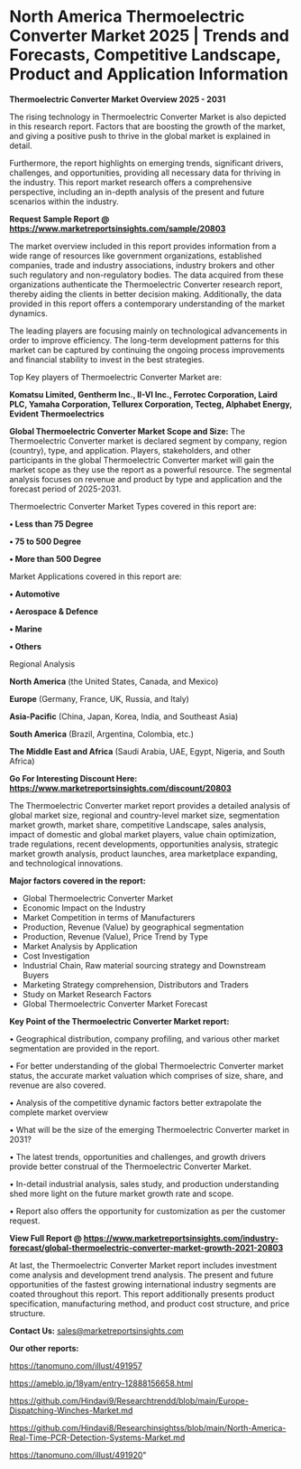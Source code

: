# North America Thermoelectric Converter Market 2025 | Trends and Forecasts, Competitive Landscape, Product and Application Information

<Strong> Thermoelectric Converter Market Overview 2025 - 2031</strong>

The rising technology in Thermoelectric Converter Market is also depicted in this research report. Factors that are boosting the growth of the market, and giving a positive push to thrive in the global market is explained in detail.

Furthermore, the report highlights on emerging trends, significant drivers, challenges, and opportunities, providing all necessary data for thriving in the industry. This report market research offers a comprehensive perspective, including an in-depth analysis of the present and future scenarios within the industry.

<strong>Request Sample Report @ <a href=https://www.marketreportsinsights.com/sample/20803>https://www.marketreportsinsights.com/sample/20803</a></strong>

The market overview included in this report provides information from a wide range of resources like government organizations, established companies, trade and industry associations, industry brokers and other such regulatory and non-regulatory bodies. The data acquired from these organizations authenticate the Thermoelectric Converter research report, thereby aiding the clients in better decision making. Additionally, the data provided in this report offers a contemporary understanding of the market dynamics.

The leading players are focusing mainly on technological advancements in order to improve efficiency. The long-term development patterns for this market can be captured by continuing the ongoing process improvements and financial stability to invest in the best strategies.

Top Key players of Thermoelectric Converter Market are:

<strong>Komatsu Limited, Gentherm Inc., II-VI Inc., Ferrotec Corporation, Laird PLC, Yamaha Corporation, Tellurex Corporation, Tecteg, Alphabet Energy, Evident Thermoelectrics</strong>

<strong><b>Global Thermoelectric Converter Market Scope and Size:</b></strong>
The Thermoelectric Converter market is declared segment by company, region (country), type, and application. Players, stakeholders, and other participants in the global Thermoelectric Converter market will gain the market scope as they use the report as a powerful resource. The segmental analysis focuses on revenue and product by type and application and the forecast period of 2025-2031.

Thermoelectric Converter Market Types covered in this report are:

<strong>• Less than 75 Degree

• 75 to 500 Degree

• More than 500 Degree</strong>

Market Applications covered in this report are:

<strong>• Automotive

• Aerospace & Defence

• Marine

• Others</strong> 

Regional Analysis

<strong>North America</strong> (the United States, Canada, and Mexico)

<strong>Europe</strong> (Germany, France, UK, Russia, and Italy)

<strong>Asia-Pacific</strong> (China, Japan, Korea, India, and Southeast Asia)

<strong>South America</strong> (Brazil, Argentina, Colombia, etc.)

<strong>The Middle East and Africa</strong> (Saudi Arabia, UAE, Egypt, Nigeria, and South Africa)

<strong>Go For Interesting Discount Here: <a href=https://www.marketreportsinsights.com/discount/20803>https://www.marketreportsinsights.com/discount/20803</a></strong>

The Thermoelectric Converter market report provides a detailed analysis of global market size, regional and country-level market size, segmentation market growth, market share, competitive Landscape, sales analysis, impact of domestic and global market players, value chain optimization, trade regulations, recent developments, opportunities analysis, strategic market growth analysis, product launches, area marketplace expanding, and technological innovations.

<strong><b>Major factors covered in the report:</b></strong>
<ul>
  <li>Global Thermoelectric Converter Market </li>
  <li>Economic Impact on the Industry</li>
  <li>Market Competition in terms of Manufacturers</li>
  <li>Production, Revenue (Value) by geographical segmentation</li>
  <li>Production, Revenue (Value), Price Trend by Type</li>
  <li>Market Analysis by Application</li>
  <li>Cost Investigation</li>
  <li>Industrial Chain, Raw material sourcing strategy and Downstream Buyers</li>
  <li>Marketing Strategy comprehension, Distributors and Traders</li>
  <li>Study on Market Research Factors</li>
  <li>Global Thermoelectric Converter Market Forecast</li>
</ul>

<strong><b>Key Point of the Thermoelectric Converter Market report:</b></strong>

• Geographical distribution, company profiling, and various other market segmentation are provided in the report.

• For better understanding of the global Thermoelectric Converter market status, the accurate market valuation which comprises of size, share, and revenue are also covered.

• Analysis of the competitive dynamic factors better extrapolate the complete market overview

• What will be the size of the emerging Thermoelectric Converter market in 2031?

• The latest trends, opportunities and challenges, and growth drivers provide better construal of the Thermoelectric Converter Market.

• In-detail industrial analysis, sales study, and production understanding shed more light on the future market growth rate and scope.

• Report also offers the opportunity for customization as per the customer request.

<strong><b>View Full Report @ <a href=https://www.marketreportsinsights.com/industry-forecast/global-thermoelectric-converter-market-growth-2021-20803>https://www.marketreportsinsights.com/industry-forecast/global-thermoelectric-converter-market-growth-2021-20803</a></b></strong>


At last, the Thermoelectric Converter Market report includes investment come analysis and development trend analysis. The present and future opportunities of the fastest growing international industry segments are coated throughout this report. This report additionally presents product specification, manufacturing method, and product cost structure, and price structure.

<strong>Contact Us:</strong>
sales@marketreportsinsights.com

<strong>Our other reports:</strong>

<a href=https://tanomuno.com/illust/491957>https://tanomuno.com/illust/491957</a>

<a href=https://ameblo.jp/18yam/entry-12888156658.html>https://ameblo.jp/18yam/entry-12888156658.html</a>

<a href=https://github.com/Hindavi9/Researchtrendd/blob/main/Europe-Dispatching-Winches-Market.md>https://github.com/Hindavi9/Researchtrendd/blob/main/Europe-Dispatching-Winches-Market.md</a>

<a href=https://github.com/Hindavi8/Researchinsightss/blob/main/North-America-Real-Time-PCR-Detection-Systems-Market.md>https://github.com/Hindavi8/Researchinsightss/blob/main/North-America-Real-Time-PCR-Detection-Systems-Market.md</a>

<a href=https://tanomuno.com/illust/491920>https://tanomuno.com/illust/491920</a>"
